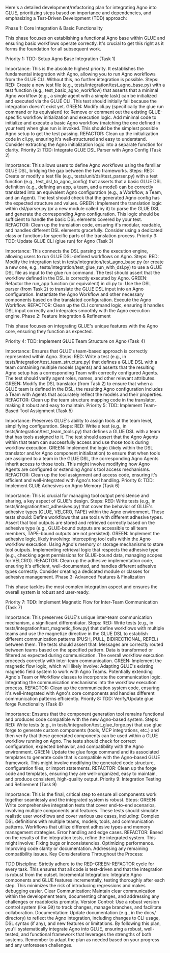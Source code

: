 Here's a detailed development/refactoring plan for integrating Agno into GLUE, prioritizing steps based on importance and dependencies, and emphasizing a Test-Driven Development (TDD) approach:

Phase 1: Core Integration & Basic Functionality

This phase focuses on establishing a functional Agno base within GLUE and ensuring basic workflows operate correctly. It's crucial to get this right as it forms the foundation for all subsequent work.

Priority 1: TDD: Setup Agno Base Integration (Task 1)

Importance: This is the absolute highest priority. It establishes the fundamental integration with Agno, allowing you to run Agno workflows from the GLUE CLI. Without this, no further integration is possible.
Steps:
RED: Create a new test file (e.g., tests/integration/test_agno_base.py) with a test function (e.g., test_basic_agno_workflow) that asserts that a minimal Agno workflow (e.g., a single agent with a simple task) can be initialized and executed via the GLUE CLI. This test should initially fail because the integration doesn't exist yet.
GREEN: Modify cli.py (specifically the glue run command or its equivalent) to:
Remove or comment out the existing GLUE-specific workflow initialization and execution logic.
Add minimal code to initialize and execute a basic Agno workflow (matching the one defined in your test) when glue run is invoked. This should be the simplest possible Agno setup to get the test passing.
REFACTOR: Clean up the initialization code in cli.py, ensuring it's well-structured and easy to understand. Consider extracting the Agno initialization logic into a separate function for clarity.
Priority 2: TDD: Integrate GLUE DSL Parser with Agno Config (Task 2)

Importance: This allows users to define Agno workflows using the familiar GLUE DSL, bridging the gap between the two frameworks.
Steps:
RED: Create or modify a test file (e.g., tests/unit/dsl/test_parser.py) with a test function (e.g., test_dsl_to_agno_config) that asserts that a basic GLUE DSL definition (e.g., defining an app, a team, and a model) can be correctly translated into an equivalent Agno configuration (e.g., a Workflow, a Team, and an Agent). The test should check that the generated Agno config has the expected structure and values.
GREEN: Implement the translation logic within dsl/parser.py (or a new module called by it) to parse the GLUE DSL and generate the corresponding Agno configuration. This logic should be sufficient to handle the basic DSL elements covered by your test.
REFACTOR: Clean up the translation code, ensuring it's modular, readable, and handles different DSL elements gracefully. Consider using a dedicated class or functions for specific parts of the translation process.
Priority 3: TDD: Update GLUE CLI (glue run) for Agno (Task 3)

Importance: This connects the DSL parsing to the execution engine, allowing users to run GLUE DSL-defined workflows on Agno.
Steps:
RED: Modify the integration test in tests/integration/test_agno_base.py (or create a new one, e.g., tests/integration/test_glue_run_with_dsl.py) to use a GLUE DSL file as input to the glue run command. The test should assert that the workflow defined in the DSL is correctly executed by Agno.
GREEN: Refactor the run_app function (or equivalent) in cli.py to:
Use the DSL parser (from Task 2) to translate the GLUE DSL input into an Agno configuration.
Instantiate the Agno Workflow and other necessary components based on the translated configuration.
Execute the Agno Workflow.
REFACTOR: Clean up the CLI command logic, ensuring it handles DSL input correctly and integrates smoothly with the Agno execution engine.
Phase 2: Feature Integration & Refinement

This phase focuses on integrating GLUE's unique features with the Agno core, ensuring they function as expected.

Priority 4: TDD: Implement GLUE Team Structure on Agno (Task 4)

Importance: Ensures that GLUE's team-based approach is correctly represented within Agno.
Steps:
RED: Write a test (e.g., in tests/integration/test_team_structure.py) that defines a GLUE DSL with a team containing multiple models (agents) and asserts that the resulting Agno setup has a corresponding Team with correctly configured Agents. The test should verify agent roles, names, and other relevant attributes.
GREEN: Modify the DSL translator (from Task 2) to ensure that when a GLUE team is defined in the DSL, the resulting Agno configuration includes a Team with Agents that accurately reflect the models and their properties.
REFACTOR: Clean up the team structure mapping code in the translator, making it robust and easy to maintain.
Priority 5: TDD: Implement Team-Based Tool Assignment (Task 5)

Importance: Preserves GLUE's ability to assign tools at the team level, simplifying configuration.
Steps:
RED: Write a test (e.g., in tests/integration/test_team_tools.py) that defines a GLUE DSL with a team that has tools assigned to it. The test should assert that the Agno Agents within that team can successfully access and use those tools during workflow execution.
GREEN: Implement the logic (likely within the DSL translator and/or Agno component initialization) to ensure that when tools are assigned to a team in the GLUE DSL, the corresponding Agno Agents inherit access to those tools. This might involve modifying how Agno Agents are configured or extending Agno's tool access mechanisms.
REFACTOR: Clean up the tool assignment and access code, ensuring it's efficient and well-integrated with Agno's tool handling.
Priority 6: TDD: Implement GLUE Adhesives on Agno Memory (Task 6)

Importance: This is crucial for managing tool output persistence and sharing, a key aspect of GLUE's design.
Steps:
RED: Write tests (e.g., in tests/integration/test_adhesives.py) that cover the behavior of GLUE's adhesive types (GLUE, VELCRO, TAPE) within the Agno environment. These tests should:
Define workflows that use tools with different adhesive types.
Assert that tool outputs are stored and retrieved correctly based on the adhesive type (e.g., GLUE-bound outputs are accessible to all team members, TAPE-bound outputs are not persisted).
GREEN: Implement the adhesive logic, likely involving:
Intercepting tool calls within the Agno workflow execution.
Using Agno's memory or storage mechanisms to store tool outputs.
Implementing retrieval logic that respects the adhesive type (e.g., checking agent permissions for GLUE-bound data, managing scopes for VELCRO).
REFACTOR: Clean up the adhesive implementation code, ensuring it's efficient, well-documented, and handles different adhesive types correctly. Consider creating a dedicated module or classes for adhesive management.
Phase 3: Advanced Features & Finalization

This phase tackles the most complex integration aspect and ensures the overall system is robust and user-ready.

Priority 7: TDD: Implement Magnetic Flow for Inter-Team Communication (Task 7)

Importance: This preserves GLUE's unique inter-team communication mechanism, a significant differentiator.
Steps:
RED: Write tests (e.g., in tests/integration/test_magnetic_flow.py) that define workflows with multiple teams and use the magnetize directive in the GLUE DSL to establish different communication patterns (PUSH, PULL, BIDIRECTIONAL, REPEL) between them. The tests should assert that:
Messages are correctly routed between teams based on the specified pattern.
Data is transformed or filtered as expected during communication.
The overall workflow execution proceeds correctly with inter-team communication.
GREEN: Implement the magnetic flow logic, which will likely involve:
Adapting GLUE's existing magnetic field system to work with Agno Teams.
Potentially extending Agno's Team or Workflow classes to incorporate the communication logic.
Integrating the communication mechanisms into the workflow execution process.
REFACTOR: Clean up the communication system code, ensuring it's well-integrated with Agno's core components and handles different communication patterns efficiently.
Priority 8: TDD: Verify/Update glue forge Functionality (Task 8)

Importance: Ensures that the component generation tool remains functional and produces code compatible with the new Agno-based system.
Steps:
RED: Write tests (e.g., in tests/integration/test_glue_forge.py) that use glue forge to generate custom components (tools, MCP integrations, etc.) and then verify that these generated components can be used within a GLUE workflow running on Agno. The tests should check for correct configuration, expected behavior, and compatibility with the Agno environment.
GREEN: Update the glue forge command and its associated templates to generate code that is compatible with the Agno-based GLUE framework. This might involve modifying the generated code structure, configuration files, or import statements.
REFACTOR: Clean up the forge code and templates, ensuring they are well-organized, easy to maintain, and produce consistent, high-quality output.
Priority 9: Integration Testing and Refinement (Task 9)

Importance: This is the final, critical step to ensure all components work together seamlessly and the integrated system is robust.
Steps:
GREEN: Write comprehensive integration tests that cover end-to-end scenarios, involving multiple components and features. These tests should simulate realistic user workflows and cover various use cases, including:
Complex DSL definitions with multiple teams, models, tools, and communication patterns.
Workflows that utilize different adhesive types and memory management strategies.
Error handling and edge cases.
REFACTOR: Based on the results of the integration tests, refine the integrated system. This might involve:
Fixing bugs or inconsistencies.
Optimizing performance.
Improving code clarity or documentation.
Addressing any remaining compatibility issues.
Key Considerations Throughout the Process:

TDD Discipline: Strictly adhere to the RED-GREEN-REFACTOR cycle for every task. This ensures that all code is test-driven and that the integration is robust from the outset.
Incremental Integration: Integrate Agno components and GLUE features incrementally, testing thoroughly after each step. This minimizes the risk of introducing regressions and makes debugging easier.
Clear Communication: Maintain clear communication within the development team, documenting changes, and addressing any challenges or roadblocks promptly.
Version Control: Use a robust version control system (like Git) to track changes, manage branches, and facilitate collaboration.
Documentation: Update documentation (e.g., in the docs/ directory) to reflect the Agno integration, including changes to CLI usage, DSL syntax (if any), and new features or limitations.
By following this plan, you'll systematically integrate Agno into GLUE, ensuring a robust, well-tested, and functional framework that leverages the strengths of both systems. Remember to adapt the plan as needed based on your progress and any unforeseen challenges.
